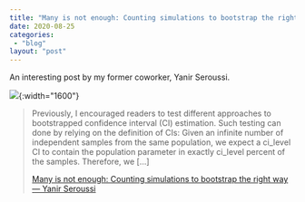 ```yaml
---
title: "Many is not enough: Counting simulations to bootstrap the right way — Yanir Seroussi"
date: 2020-08-25
categories: 
 - "blog"
layout: "post"
---
```


An interesting post by my former coworker, Yanir Seroussi.

![](https://yanirseroussi.files.wordpress.com/2020/08/santa-counting.jpg){:width="1600"}

> Previously, I encouraged readers to test different approaches to bootstrapped confidence interval (CI) estimation. Such testing can done by relying on the definition of CIs: Given an infinite number of independent samples from the same population, we expect a ci_level CI to contain the population parameter in exactly ci_level percent of the samples. Therefore, we […]
> 
> [Many is not enough: Counting simulations to bootstrap the right way — Yanir Seroussi](http://yanirseroussi.com/2020/08/24/many-is-not-enough-counting-simulations-to-bootstrap-the-right-way/)
